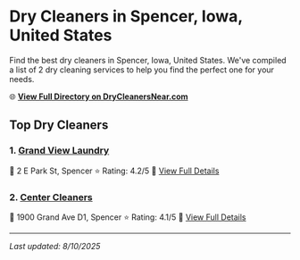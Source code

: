 # Dry Cleaners in Spencer, Iowa, United States

Find the best dry cleaners in Spencer, Iowa, United States. We've compiled a list of 2 dry cleaning services to help you find the perfect one for your needs.

🌐 **[View Full Directory on DryCleanersNear.com](https://drycleanersnear.com/city/US/Iowa/Spencer)**

## Top Dry Cleaners

### 1. [Grand View Laundry](https://drycleanersnear.com/dryCleaner/688ace26bd9156e46277d74b/grand-view-laundry)
📍 2 E Park St, Spencer
⭐ Rating: 4.2/5
🔗 [View Full Details](https://drycleanersnear.com/dryCleaner/688ace26bd9156e46277d74b/grand-view-laundry)

### 2. [Center Cleaners](https://drycleanersnear.com/dryCleaner/688ace25bd9156e46277d70d/center-cleaners)
📍 1900 Grand Ave D1, Spencer
⭐ Rating: 4.1/5
🔗 [View Full Details](https://drycleanersnear.com/dryCleaner/688ace25bd9156e46277d70d/center-cleaners)


---

*Last updated: 8/10/2025*
